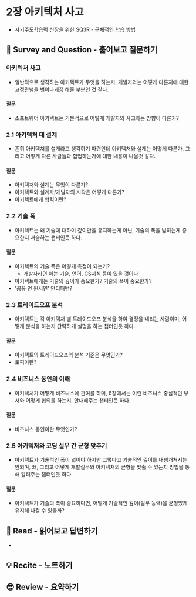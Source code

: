 # 2장 아키텍처 사고
* 자기주도학습력 신장을 위한 SQ3R - [구체적인 학습 방법](https://m.blog.naver.com/PostView.naver?isHttpsRedirect=true&blogId=lmajo2000&logNo=140201059426)

## 🔎 Survey and Question - 훑어보고 질문하기

### 아키텍처 사고
* 일반적으로 생각하는 아키텍트가 무엇을 하는지, 개발자와는 어떻게 다른지에 대한 고정관념을 벗어나게끔 해줄 부분인 것 같다.

#### 질문
* 소프트웨어 아키텍트는 기본적으로 어떻게 개발자와 사고하는 방향이 다른가?

### 2.1 아키텍처 대 설계
* 흔히 아키텍처를 설계라고 생각하기 마련인데 아키텍처와 설계는 어떻게 다른가, 그리고 어떻게 다른 사람들과 협업하는가에 대한 내용이 나올것 같다.

#### 질문
* 아키텍처와 설계는 무엇이 다른가?
* 아키텍트와 설계자/개발자의 시각은 어떻게 다른가?
* 아키텍트에게 협력이란?

### 2.2 기술 폭
* 아키텍트는 왜 기술에 대하여 깊이만을 유지하는게 아닌, 기술의 폭을 넓히는게 중요한지 서술하는 챕터인듯 하다.

#### 질문
* 아키텍트의 기술 폭은 어떻게 측정이 되는가?
  * 개발자라면 아는 기술, 언어, CS지식 등이 있을 것이다
* 아키텍트에게는 기술의 깊이가 중요한가? 기술의 폭이 중요한가?
* '꽁꽁 언 원시인' 안티패턴?

### 2.3 트레이드오프 분석
* 아키텍트는 각 아키텍처 별 트레이드오프 분석을 하여 결정을 내리는 사람이며, 어떻게 분석을 하는지 간략하게 설명을 하는 챕터인듯 하다.

#### 질문
* 아키텍트의 트레이드오프의 분석 기준은 무엇인가?
* 토픽이란?

### 2.4 비즈니스 동인의 이해
* 아키텍처가 어떻게 비즈니스에 관여를 하며, 6장에서는 이런 비즈니스 중심적인 부서와 어떻게 협의를 하는지, 안내해주는 챕터인듯 하다.

#### 질문
* 비즈니스 동인이란 무엇인가?

### 2.5 아키텍처와 코딩 실무 간 균형 맞추기
* 아키텍트가 기술적인 폭이 넓어야 하지만 그렇다고 기술적인 깊이를 내팽개쳐서는 안되며, 왜, 그리고 어떻게 개발실무와 아키텍처의 균형을 맞출 수 있는지 방법을 통해 알려주는 챕터인듯 하다.

#### 질문
* 아키텍트가 기술의 폭이 중요하다면, 어떻게 기술적인 깊이(실무 능력)을 균형있게 유지해 나갈 수 있을까?

## 📝 Read - 읽어보고 답변하기
* 

## 💡 Recite - 노트하기

## 😎 Review - 요약하기